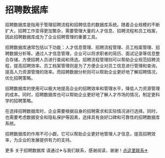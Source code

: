 # 招聘数据库

招聘数据库是指用于管理招聘流程和招聘信息的数据库系统。随着企业规模的不断扩大，招聘工作变得更加繁杂，需要管理大量的人才信息、招聘流程和员工档案，因此招聘数据库成为了企业招聘管理的重要工具。

招聘数据库通常包括以下功能：人才信息管理、招聘流程管理、员工档案管理、招聘数据分析等。通过人才信息管理，企业可以将求职者的简历、面试记录等信息整合存储，方便招聘人员进行查阅和筛选。招聘流程管理则可以帮助企业规范招聘流程，提高招聘效率。员工档案管理则是为了方便企业对员工信息进行管理和查询，提高人力资源管理的效率。而招聘数据分析则可以帮助企业更好地了解招聘情况，优化招聘策略。

招聘数据库的使用可以极大地提高企业的招聘效率和管理水平，降低人力资源管理的成本。同时，招聘数据库也可以帮助企业更好地了解人才市场的情况，制定更科学的招聘策略。

在选择招聘数据库时，企业需要根据自身的招聘需求和实际情况进行选择。同时，也需要考虑数据安全和隐私保护等因素，选择具有良好口碑和可靠性的招聘数据库系统。

招聘数据库的作用不可小觑，它可以帮助企业更好地管理人才信息，提高招聘效率，为企业的发展提供有力的支持。

更多 关于招聘数据库 请通过✈与我们联系，感谢阅读，谢谢！[点这里联系✈](https://t.me/gngwzh)